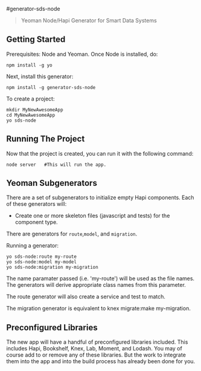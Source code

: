#generator-sds-node

>Yeoman Node/Hapi Generator for Smart Data Systems

Getting Started
-------------

Prerequisites: Node and Yeoman.  Once Node is installed, do:

    npm install -g yo

Next, install this generator:

    npm install -g generator-sds-node

To create a project:

    mkdir MyNewAwesomeApp
    cd MyNewAwesomeApp
    yo sds-node

Running The Project
-------------

Now that the project is created, you can run it with the following command:

    node server   #This will run the app.

Yeoman Subgenerators
-------------

There are a set of subgenerators to initialize empty Hapi components.  Each of these generators will:

* Create one or more skeleton files (javascript and tests) for the component type.

There are generators for `route`,`model`, and `migration`.

Running a generator:

    yo sds-node:route my-route
    yo sds-node:model my-model
    yo sds-node:migration my-migration

The name paramater passed (i.e. 'my-route') will be used as the file names.  The generators will derive appropriate class names from this parameter.

The route generator will also create a service and test to match.

The migration generator is equivalent to knex migrate:make my-migration.

Preconfigured Libraries
-------------

The new app will have a handful of preconfigured libraries included.  This includes Hapi, Bookshelf, Knex, Lab, Moment, and Lodash.  You may of course add to or remove any of these libraries.  But the work to integrate them into the app and into the build process has already been done for you.

